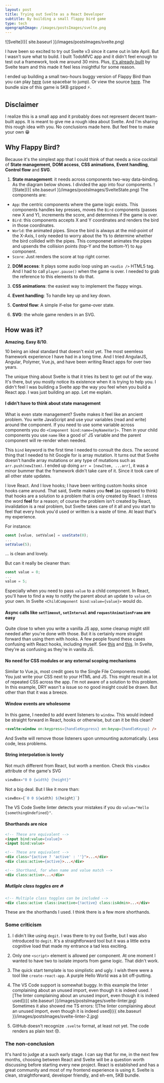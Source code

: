 ```yaml
---
layout: post
title: Trying out Svelte as a React Developer
subtitle: By building a small flappy bird game
type: tech
opengraphImage: /images/postsImages/svelte.png
---
```

![Svelte]({{ site.baseurl }}/images/postsImages/svelte.png)

I have been so excited to try out Svelte v3 since it came out in late April. But I wasn't sure what to build. I built TodoMVC app and it didn't feel enough to test out a framework, took me around 30 mins. Plus, [it's already built](https://github.com/sveltejs/svelte-todomvc) by Svelte team and this made it feel less insightful for some reason. 

I ended up building a small two-hours buggy version of Flappy Bird than you can play [here](https://alshakero.github.io/svelte-hello/) (use spacebar to jump). Or view the source [here](https://github.com/alshakero/svelte-hello). The bundle size of this game is 5KB gzipped ⚡.

## Disclaimer
I realize this is a small app and it probably does not represent decent team-built apps. It is meant to give me a rough idea about Svelte. And I'm sharing this rough idea with you. No conclusions made here. But feel free to make your own 😁

## Why Flappy Bird?
Because it's the simplest app that I could think of that needs a nice cocktail of **State management**, **DOM access**, **CSS animations**, **Event handling**, **Control flow** and **SVG**. 

1. **State management**: it needs across components two-way data-binding. As the diagram below shows. I divided the app into four components. 
![State]({{ site.baseurl }}/images/postsImages/SvelteState.png)
The components are: 
- `App`: the centric components where the game logic exists. This components handles key presses, moves the `Bird` components (passes new X and Y), increments the score, and determines if the game is over. 
- `Bird`: this components accepts X and Y coordinates and renders the bird in those coordinates.
- `World`: the animated pipes. Since the bird is always at the mid-point of the X-Axis, I only needed to worry about the Ys to determine whether the bird collided with the pipes. This componenet animates the pipes and upsends the collision points (top-Y and the bottom-Y) to `App` component.
- `Score`: Just renders the score at top right corner.

2. **DOM access**: It plays some audio loop using an `<audio />` HTML5 tag. And I had to call `player.pause()` when the game is over. I needed to grab the reference to this elements to do that.

3. **CSS animations**: the easiest way to implement the flappy wings.

4. **Event handling**: To handle key up and key down.

5. **Control flow**: A simple if-else for game-over state.

6. **SVG**: the whole game renders in an SVG.

## How was it?

**Amazing. Easy 8/10**.

10 being an ideal standard that doesn't exist yet. The most seemless framework experience I have had in a long time. And I tried AngularJS, Angular, Polymer, Vue.js, and have been writing React apps for over two years. 

The unique thing about Svelte is that it tries its best to get out of the way. It's there, but you mostly notice its existence when it is trying to help you. I didn't feel I was building a Svelte app the way you feel when you build a React app. I was just building an app. Let me explain.

#### I didn't have to think about state management
What is even state management? Svelte makes it feel like an ancient problem. You write JavaScript and use your variables (read and write) around the component. If you need to use some variable across components you do `<Component bind:name={myNameVar}>`. Then in your child components you use `name` like a good ol' JS variable and the parent component will re-render when needed.

This `bind` keyword is the first time I needed to consult the docs. The second thing that I needed to hit Google for is array mutation. It turns out that Svelte doesn't handle array mutations or any type of mutations such as `arr.push(newItem)`. I ended up doing `arr = [newItem, ...arr]`, it was a minor bummer that the framework didn't take care of it. Since it took care of all other state updates.

I love React. And I love hooks; I have been writing custom hooks since hooks came around. That said, Svelte makes you **feel** (as opposed to think) that hooks are a solution to a problem that is only created by React. I stress the word **feel** for a reason; of course the problem isn't created by React, invalidation is a real problem, but Svelte takes care of it all and you start to feel that every hook you'd used or written is a waste of time. At least that's my experience.

For instance:
```js
const [value, setValue] = useState(0);
...
setValue(5);
```
... is clean and lovely. 

But can it really be cleaner than:
```js
const value = 0;
...
value = 5;
```

Especially when you need to pass `value` to a child component. In React, you'll have to find a way to notify the parent about an update to `value` on your own. In Svelte `<ChildComponent bind:value={value}>` would do.

#### Async calls like `setTimeout`, `setInterval` and `requestAnimationFrame` are easy
Quite close to when you write a vanilla JS app, some cleanup might still needed after you're done with those. But it is certainly more straight forward than using them with hooks. A few people found these cases confusing with React hooks, including myself. See [this](https://github.com/facebook/react/issues/14195) and [this](https://overreacted.io/making-setinterval-declarative-with-react-hooks/). In Svelte, they're as confusing as they're in vanilla JS.

#### No need for CSS modules or any external scoping mechanisms
Similar to Vue.js, most credit goes to the Single File Components model. You just write your CSS next to your HTML and JS. This might result in a lot of repeated CSS across the app. I'm not aware of a solution to this problem. In this example, DRY wasn't a issue so no good insight could be drawn. But other than that it was a breeze. 

#### Window events are wholesome
In this game, I needed to add event listeners to `window`. This would indeed be straight forward in React, hooks or otherwise, but can it be this clean?

```html
<svelte:window on:keypress={handleKeypress} on:keyup={handleKeyup} />
```
And Svelte will remove those listeners upon unmounting automatically. Less code, less problems.

#### String interpolation is lovely
Not much different from React, but worth a mention. Check this `viewBox` attribute of the game's SVG 
```js
viewBox="0 0 {width} {height}"
````
Not a big deal. But I like it more than:
```js
viewBox={`0 0 ${width} ${height}`}
```
The VS Code Svelte linter detects your mistakes if you do `value="Hello {somethingUndefined}"`.

#### Shorthands are nice
```html
<!-- These are equivalent -->
<input bind:value={value}>
<input bind:value>
```

```html
<!-- These are equivalent -->
<div class="{active ? 'active' : ''}">...</div>
<div class:active={active}>...</div>

<!-- Shorthand, for when name and value match -->
<div class:active>...</div>
```

##### Mutliple class toggles are 🔥
```html
<!-- Multiple class toggles can be included -->
<div class:active class:inactive={!active} class:isAdmin>...</div>
```

These are the shorthands I used. I think there is a few more shorthands.

### Some criticism 
1. I didn't like using `degit`. I was there to try out Svelte, but I was also introduced to `degit`. It's a straightforward tool but it was a little extra cognitive load that made my entrance a tad less exciting. 

2. Only one `<script>` element is allowed per component. At one moment I wanted to have two to isolate imports from game logic. That didn't work.

3. The quick start template is too simplistic and ugly. I wish there were a tool like `create-react-app`. A purple Hello World was a bit off-putting.

4. The VS Code support is somewhat buggy. In this example the linter complaining about an unused import, even though it is indeed used. 
![The linter complaining about an unused import, even though it is indeed used]({{ site.baseurl }}/images/postsImages/svelte-linter.jpg)
Sometimes it also showed me TS errors:
![The linter complaining about an unused import, even though it is indeed used]({{ site.baseurl }}/images/postsImages/svelte-linter-2.jpg)

5. GitHub doesn't recognize `.svelte` format, at least not yet. The code renders as plain text 😞. 

### The non-conclusion
It's hard to judge at a such early stage. I can say that for me, in the next few months, choosing between React and Svelte will be a question worth discussing before starting every new project. React is established and has a great community and most of my frontend experience is using it. Svelte is clean, straightforward, developer friendly, and eh-em, 5KB bundle.




























